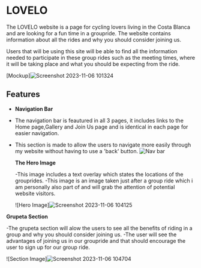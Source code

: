 # LOVELO

The LOVELO website is a page for cycling lovers living in the Costa Blanca and are looking for a fun time in a groupride.
The website contains information about all the rides and why you should consider joining us.

Users that will be using this site will be able to find all the information needed to participate in these group rides such as the meeting times, where it will be taking place and what you should be expecting from the ride.

[Mockup]![Screenshot 2023-11-06 101324](https://github.com/Jorritvans/LOVELO/assets/146831899/4711963c-0ccc-45ed-b9ab-cb6a08b1500a)

## Features

- __Navigation Bar__

- The navigation bar is feautured in all 3 pages, it includes links to the Home page,Gallery and Join Us page and is identical in each page for easier navigation.
- This section is made to allow the users to navigate more easily through my website without having to use a 'back' button.
  ![Nav bar](https://github.com/Jorritvans/LOVELO/assets/146831899/f5c5c403-bb2d-4b2b-b224-94ad64dd7d7e)

  __The Hero Image__

  -This image includes a text overlay which states the locations of the grouprides.
  -This image is an image taken just after a group ride which i am personally also part of and will grab the attention of potential website visitors.

  ![Hero Image]![Screenshot 2023-11-06 104125](https://github.com/Jorritvans/LOVELO/assets/146831899/77b09a91-ffcf-4277-adea-f101db81ae32)

__Grupeta Section__

-The grupeta section will alow the users to see all the benefits of riding in a group and why you should consider joining us.
-The user will see the advantages of joining us in our groupride and that should encourage the user to sign up for our group ride.

![Section Image]![Screenshot 2023-11-06 104704](https://github.com/Jorritvans/LOVELO/assets/146831899/9fc1517c-81ee-4a26-8821-16e7f1fc9077)
